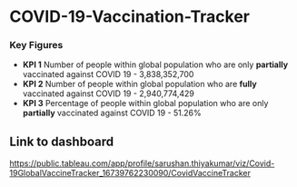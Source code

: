 # COVID-19-Vaccination-Tracker

### Key Figures
- **KPI 1** Number of people within global population who are only **partially** vaccinated against COVID 19 - 3,838,352,700
- **KPI 2** Number of people within global population who are **fully** vaccinated against COVID 19 - 2,940,774,429
- **KPI 3** Percentage of people within global population who are only **partially** vaccinated against COVID 19 - 51.26%

## Link to dashboard
https://public.tableau.com/app/profile/sarushan.thiyakumar/viz/Covid-19GlobalVaccineTracker_16739762230090/CovidVaccineTracker
